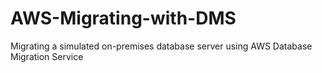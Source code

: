 # AWS-Migrating-with-DMS
Migrating a simulated on-premises database server using AWS Database Migration Service
